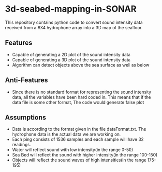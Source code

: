 # 3d-seabed-mapping-in-SONAR
This repository contains python code to convert sound intensity data received from a 8X4 hydrophone array into a 3D map of the seafloor.

## Features
  * Capable of generating a 2D plot of the sound intensity data
  * Capable of generating a 3D plot of the sound intensity data
  * Algorithm can detect objects above the sea surface as well as below

## Anti-Features
  * Since there is no standard format for representing the sound intensity data, all the variables have been hard coded in. This means that if the data file is some other format, The code would generate false plot

## Assumptions
  * Data is according to the format given in the file dataFormat.txt. The hydrophone data is the actual data we are working on.
  * Each ping consists of 1536 samples and each sample will have 32 readings.
  * Water will reflect sound with low intensity(in the range 0-50)
  * Sea Bed will reflect the sound with higher intensity(in the range 100-150)
  * Objects will reflect the sound waves of high intensities(in the range 175-195)